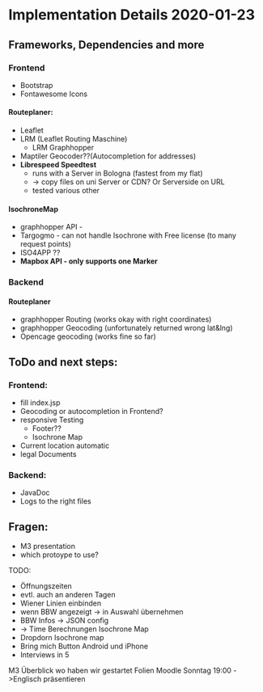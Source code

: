 # Implementation Details 2020-01-23

## Frameworks, Dependencies and more
### Frontend
- Bootstrap
- Fontawesome Icons
#### Routeplaner:
- Leaflet
- LRM (Leaflet Routing Maschine)
	- LRM Graphhopper
- Maptiler Geocoder??(Autocompletion for addresses)
- **Librespeed Speedtest**
	- runs with a Server in Bologna (fastest from my flat)
	- -\> copy files on uni Server or CDN? Or Serverside on URL
	- tested various other
#### IsochroneMap
- graphhopper API - 
- Targogmo - can not handle Isochrone with Free license (to many request points)
- ISO4APP ??
-  **Mapbox API - only supports one Marker** 
### Backend
#### Routeplaner
- graphhopper Routing (works okay with right coordinates)
- graphhopper Geocoding (unfortunately returned wrong lat&lng)
- Opencage geocoding (works fine so far)

## ToDo and next steps:
### Frontend:
- fill index.jsp
- Geocoding or autocompletion in Frontend?
- responsive Testing
	- Footer??
	- Isochrone Map
- Current location automatic
- legal Documents
### Backend:
- JavaDoc
- Logs to the right files

## Fragen:
- M3 presentation
- which protoype to use?

TODO:
- Öffnungszeiten
- evtl. auch an anderen Tagen
- Wiener Linien einbinden
- wenn BBW angezeigt -\> in Auswahl übernehmen
- BBW Infos -\> JSON config
- -\> Time Berechnungen Isochrone Map
- Dropdorn Isochrone map
- Bring mich Button Android und iPhone
- Interviews in 5

M3
Überblick wo haben wir gestartet
Folien Moodle Sonntag 19:00
-\>Englisch präsentieren
